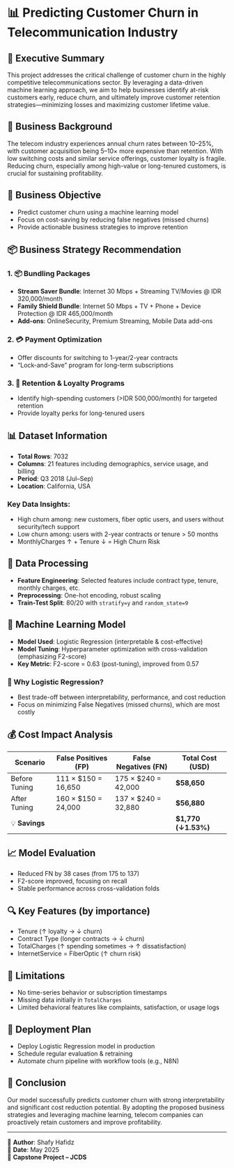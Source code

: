 
# 📊 Predicting Customer Churn in Telecommunication Industry

## 🧠 Executive Summary
This project addresses the critical challenge of customer churn in the highly competitive telecommunications sector. By leveraging a data-driven machine learning approach, we aim to help businesses identify at-risk customers early, reduce churn, and ultimately improve customer retention strategies—minimizing losses and maximizing customer lifetime value.

## 🏢 Business Background
The telecom industry experiences annual churn rates between 10–25%, with customer acquisition being 5–10× more expensive than retention. With low switching costs and similar service offerings, customer loyalty is fragile. Reducing churn, especially among high-value or long-tenured customers, is crucial for sustaining profitability.

## 🎯 Business Objective
- Predict customer churn using a machine learning model
- Focus on cost-saving by reducing false negatives (missed churns)
- Provide actionable business strategies to improve retention

## 📦 Business Strategy Recommendation
### 1. 📦 Bundling Packages
- **Stream Saver Bundle**: Internet 30 Mbps + Streaming TV/Movies @ IDR 320,000/month
- **Family Shield Bundle**: Internet 50 Mbps + TV + Phone + Device Protection @ IDR 465,000/month
- **Add-ons**: OnlineSecurity, Premium Streaming, Mobile Data add-ons

### 2. 💳 Payment Optimization
- Offer discounts for switching to 1-year/2-year contracts
- “Lock-and-Save” program for long-term subscriptions

### 3. 💙 Retention & Loyalty Programs
- Identify high-spending customers (>IDR 500,000/month) for targeted retention
- Provide loyalty perks for long-tenured users

## 📊 Dataset Information
- **Total Rows**: 7032
- **Columns**: 21 features including demographics, service usage, and billing
- **Period**: Q3 2018 (Jul–Sep)
- **Location**: California, USA

### Key Data Insights:
- High churn among: new customers, fiber optic users, and users without security/tech support
- Low churn among: users with 2-year contracts or tenure > 50 months
- MonthlyCharges ↑ + Tenure ↓ = High Churn Risk

## 🧩 Data Processing
- **Feature Engineering**: Selected features include contract type, tenure, monthly charges, etc.
- **Preprocessing**: One-hot encoding, robust scaling
- **Train-Test Split**: 80/20 with `stratify=y` and `random_state=9`

## 🤖 Machine Learning Model
- **Model Used**: Logistic Regression (interpretable & cost-effective)
- **Model Tuning**: Hyperparameter optimization with cross-validation (emphasizing F2-score)
- **Key Metric**: F2-score = 0.63 (post-tuning), improved from 0.57

### 🎯 Why Logistic Regression?
- Best trade-off between interpretability, performance, and cost reduction
- Focus on minimizing False Negatives (missed churns), which are most costly

## 💰 Cost Impact Analysis
| Scenario             | False Positives (FP) | False Negatives (FN) | Total Cost (USD) |
|----------------------|----------------------|-----------------------|------------------|
| Before Tuning        | 111 × $150 = 16,650  | 175 × $240 = 42,000   | **$58,650**      |
| After Tuning         | 160 × $150 = 24,000  | 137 × $240 = 32,880   | **$56,880**      |
| 💡 **Savings**       |                      |                       | **$1,770 (↓1.53%)** |

## 📈 Model Evaluation
- Reduced FN by 38 cases (from 175 to 137)
- F2-score improved, focusing on recall
- Stable performance across cross-validation folds

## 🔍 Key Features (by importance)
- Tenure (↑ loyalty → ↓ churn)
- Contract Type (longer contracts → ↓ churn)
- TotalCharges (↑ spending sometimes → ↑ dissatisfaction)
- InternetService = FiberOptic (↑ churn risk)

## 🚧 Limitations
- No time-series behavior or subscription timestamps
- Missing data initially in `TotalCharges`
- Limited behavioral features like complaints, satisfaction, or usage logs

## 🔧 Deployment Plan
- Deploy Logistic Regression model in production
- Schedule regular evaluation & retraining
- Automate churn pipeline with workflow tools (e.g., N8N)

## 🚀 Conclusion
Our model successfully predicts customer churn with strong interpretability and significant cost reduction potential. By adopting the proposed business strategies and leveraging machine learning, telecom companies can proactively retain customers and improve profitability.

---

📎 **Author**: Shafy Hafidz  
📅 **Date**: May 2025  
🏢 **Capstone Project – JCDS**
